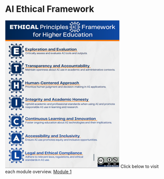 <H1>AI Ethical Framework</H1>
<img src="Screenshot 2025-02-17 085702.png"/>
Click below to visit each module overview.
<a href="https://github.com/bcreative2day/Artificial_Intelligence/wiki/Module-1-Outline">Module 1</a>
